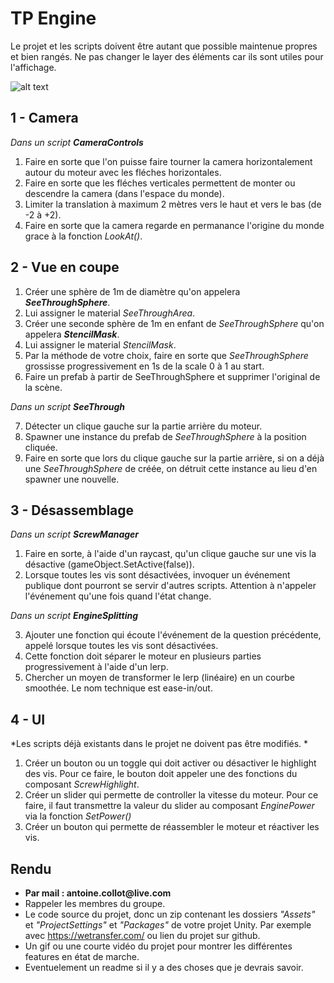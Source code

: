﻿# TP Engine
Le projet et les scripts doivent être autant que possible maintenue propres et bien rangés.
Ne pas changer le layer des éléments car ils sont utiles pour l'affichage.

![alt text](TPEngineDemo.gif "Demo")

## 1 - Camera
*Dans un script __CameraControls__*

1. Faire en sorte que l'on puisse faire tourner la camera horizontalement autour du moteur avec les fléches horizontales.
2. Faire en sorte que les fléches verticales permettent de monter ou descendre la camera (dans l'espace du monde).
3. Limiter la translation à maximum 2 mètres vers le haut et vers le bas (de -2 à +2).
4. Faire en sorte que la camera regarde en permanance l'origine du monde grace à la fonction *LookAt()*.

## 2 - Vue en coupe
1. Créer une sphère de 1m de diamètre qu'on appelera *__SeeThroughSphere__*.
2. Lui assigner le material *SeeThroughArea*.
3. Créer une seconde sphère de 1m en enfant de *SeeThroughSphere* qu'on appelera *__StencilMask__*.
4. Lui assigner le material *StencilMask*.
5. Par la méthode de votre choix, faire en sorte que *SeeThroughSphere* grossisse progressivement en 1s de la scale 0 à 1 au start.
6. Faire un prefab à partir de SeeThroughSphere et supprimer l'original de la scène.

*Dans un script __SeeThrough__*

7. Détecter un clique gauche sur la partie arrière du moteur.
8. Spawner une instance du prefab de *SeeThroughSphere* à la position cliquée.
9. Faire en sorte que lors du clique gauche sur la partie arrière, si on a déjà une *SeeThroughSphere* de créée, on détruit cette instance au lieu d'en spawner une nouvelle.

## 3 - Désassemblage
*Dans un script __ScrewManager__*

1. Faire en sorte, à l'aide d'un raycast, qu'un clique gauche sur une vis la désactive (gameObject.SetActive(false)).
2. Lorsque toutes les vis sont désactivées, invoquer un événement publique dont pourront se servir d'autres scripts. Attention à n'appeler l'événement qu'une fois quand l'état change.

*Dans un script __EngineSplitting__*

3. Ajouter une fonction qui écoute l'événement de la question précédente, appelé lorsque toutes les vis sont désactivées.
4. Cette fonction doit séparer le moteur en plusieurs parties progressivement à l'aide d'un lerp.
5. Chercher un moyen de transformer le lerp (linéaire) en un courbe smoothée. Le nom technique est ease-in/out.

## 4 - UI
*Les scripts déjà existants dans le projet ne doivent pas être modifiés. *

1. Créer un bouton ou un toggle qui doit activer ou désactiver le highlight des vis. Pour ce faire, le bouton doit appeler une des fonctions du composant *ScrewHighlight*.
2. Créer un slider qui permette de controller la vitesse du moteur. Pour ce faire, il faut transmettre la valeur du slider au composant *EnginePower* via la fonction *SetPower()*
3. Créer un bouton qui permette de réassembler le moteur et réactiver les vis.

## Rendu
* __Par mail : antoine.collot@live.com__
* Rappeler les membres du groupe.
* Le code source du projet, donc un zip contenant les dossiers *"Assets"* et *"ProjectSettings"* et *"Packages"* de votre projet Unity. Par exemple avec https://wetransfer.com/ ou lien du projet sur github.
* Un gif ou une courte vidéo du projet pour montrer les différentes features en état de marche.
* Eventuelement un readme si il y a des choses que je devrais savoir.
